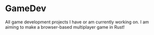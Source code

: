 # GameDev
All game development projects I have or am currently working on. I am aiming to make a browser-based multiplayer game in Rust!
